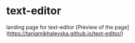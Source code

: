 # text-editor
landing page for text-editor
[Preview of the page]
(https://taniamikhalevska.github.io/text-editor/)